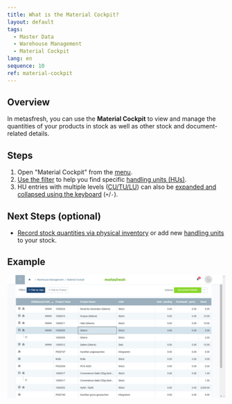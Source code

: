 ```yaml
---
title: What is the Material Cockpit?
layout: default
tags:
  - Master Data
  - Warehouse Management
  - Material Cockpit
lang: en
sequence: 10
ref: material-cockpit
---
```


## Overview
In metasfresh, you can use the **Material Cockpit** to view and manage the quantities of your products in stock as well as other stock and document-related details.

## Steps
1. Open "Material Cockpit" from the [menu](Menu).
1. [Use the filter](Filtering_function) to help you find specific [handling units (HUs)](Handling_Unit_System).
1. HU entries with multiple levels ([CU/TU/LU](Handling_Unit_System)) can also be [expanded and collapsed using the keyboard](Keyboard_shortcuts_reference#manage-list-elements) (`+`/`-`).

## Next Steps (optional)
- [Record stock quantities via physical inventory](Physical_inventory_create_HUs) or add new [handling units](Handling_Unit_System) to your stock.

## Example
<kbd><img src="assets/Material-Cockpit.png" alt="Screenshot: Material Cockpit"></kbd>
